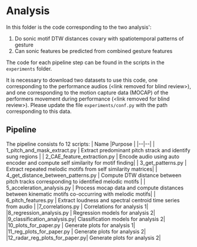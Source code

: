 # Analysis

In this folder is the code corresponding to the two analysis':

1. Do sonic motif DTW distances covary with spatiotemporal patterns of gesture
2. Can sonic features be predicted from combined gesture features

The code for each pipeline step can be found in the scripts in the `experiments` folder.

It is necessary to download two datasets to use this code, one corresponding to the performance audios (\<link removed for blind review>), and one corresponding to the motion capture data (MOCAP) of the performers movement during performance (\<link removed for blind review>). Please update the file `experiments/conf.py` with the path corresponding to this data. 

## Pipeline
The pipeline consists fo 12 scripts:
| Name |Purpose  |
|--|--|
| 1_pitch_and_mask_extract.py | Extract predominant pitch strack and identify sung regions |
| 2_CAE_feature_extraction.py | Encode audio using auto encoder and compute self similarity for motif finding|
| 3_get_patterns.py |  Extract repeated melodic motifs from self similarity matrices|
| 4_get_distance_between_patterns.py | Compute DTW distance between pitch tracks corresponding to identified melodic motifs |
| 5_acceleration_analysis.py |  Process mocap data and compute distances between kinematic motifs co-occurring with melodic motifs|
| 6_pitch_features.py | Extract loudness and spectral centroid time series from audio |
|7_correlations.py |  Correlations for analysis 1|
|8_regression_analysis.py |  Regression models for analysis 2|
|9_classification_analysis.py|  Classification models for analysis 2|
|10_plots_for_paper.py  |  Generate plots for analysis 1|
|11_reg_plots_for_paper.py |  Generate plots for analysis 2|
|12_radar_reg_plots_for_paper.py|  Generate plots for analysis 2|


